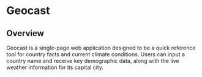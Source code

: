 # Geocast

## Overview
Geocast is a single-page web application designed to be a quick reference tool for country facts and current climate conditions. Users can input a country name and receive key demographic data, along with the live weather information for its capital city.
